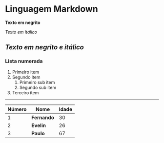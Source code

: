 # Linguagem Markdown
**Texto em negrito**

*Texto em itálico*

__*Texto em negrito e itálico*__
---
### Lista numerada

1. Primeiro item
2. Segundo item
   1. Primeiro sub item
   2. Segundo sub item
3. Terceiro item

---

Número | Nome | Idade
--- | --- | ---
1 |**Fernando** |30
2 |**Evelin** | 26
3 |**Paulo**|67
